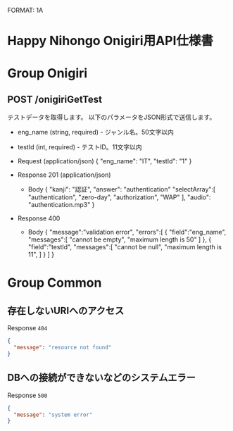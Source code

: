 FORMAT: 1A

# Happy Nihongo Onigiri用API仕様書

# Group Onigiri

## POST /onigiriGetTest

テストデータを取得します。
以下のパラメータをJSON形式で送信します。

+ eng_name (string, required) - ジャンル名。50文字以内
+ testId (int, required) - テストID。11文字以内

+ Request (application/json)
  {
    "eng_name": "IT",
    "testId": "1"
  }

+ Response 201 (application/json)
  + Body
        {
          "kanji": "認証",
          "answer": "authentication"
          "selectArray":[
            "authentication",
            "zero-day",
            "authorization",
            "WAP"
          ],
          "audio": "authentication.mp3"
        }

+ Response 400
  + Body
        {
          "message":"validation error",
          "errors":[
            {
              "field":"eng_name",
              "messages":[
                "cannot be empty",
                "maximum length is 50"
              ]
            },
            {
              "field":"testId",
              "messages":[
                "cannot be null",
                "maximum length is 11",
              ]
            }
          ]
        }

# Group Common

## 存在しないURIへのアクセス

Response `404`

```json
{
  "message": "resource not found"
}
```

## DBへの接続ができないなどのシステムエラー

Response `500`

```json
{
  "message": "system error"
}
```
